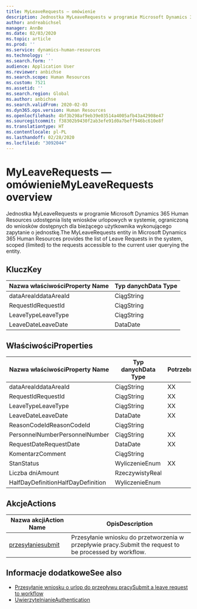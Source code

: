 ```yaml
---
title: MyLeaveRequests — omówienie
description: Jednostka MyLeaveRequests w programie Microsoft Dynamics 365 Human Resources udostępnia listę wniosków urlopowych w systemie, ograniczoną do wniosków dostępnych dla bieżącego użytkownika wykonującego zapytanie o jednostkę.
author: andreabichsel
manager: AnnBe
ms.date: 02/03/2020
ms.topic: article
ms.prod: ''
ms.service: dynamics-human-resources
ms.technology: ''
ms.search.form: ''
audience: Application User
ms.reviewer: anbichse
ms.search.scope: Human Resources
ms.custom: 7521
ms.assetid: ''
ms.search.region: Global
ms.author: anbichse
ms.search.validFrom: 2020-02-03
ms.dyn365.ops.version: Human Resources
ms.openlocfilehash: 4bf3b298af9eb39e03514a4005afb43a42908e47
ms.sourcegitcommit: f38302b9430f2ab3efe91d0a7beff946bc610e8f
ms.translationtype: HT
ms.contentlocale: pl-PL
ms.lasthandoff: 02/28/2020
ms.locfileid: "3092044"
---
```

# <a name="myleaverequests-overview"></a><span data-ttu-id="f9e82-103">MyLeaveRequests — omówienie</span><span class="sxs-lookup"><span data-stu-id="f9e82-103">MyLeaveRequests overview</span></span>

<span data-ttu-id="f9e82-104">Jednostka MyLeaveRequests w programie Microsoft Dynamics 365 Human Resources udostępnia listę wniosków urlopowych w systemie, ograniczoną do wniosków dostępnych dla bieżącego użytkownika wykonującego zapytanie o jednostkę.</span><span class="sxs-lookup"><span data-stu-id="f9e82-104">The MyLeaveRequests entity in Microsoft Dynamics 365 Human Resources provides the list of Leave Requests in the system, scoped (limited) to the requests accessible to the current user querying the entity.</span></span>

## <a name="key"></a><span data-ttu-id="f9e82-105">Klucz</span><span class="sxs-lookup"><span data-stu-id="f9e82-105">Key</span></span>

  | <span data-ttu-id="f9e82-106">Nazwa właściwości</span><span class="sxs-lookup"><span data-stu-id="f9e82-106">Property Name</span></span> | <span data-ttu-id="f9e82-107">Typ danych</span><span class="sxs-lookup"><span data-stu-id="f9e82-107">Data Type</span></span> |
  |---------------|-----------|
  | <span data-ttu-id="f9e82-108">dataAreaId</span><span class="sxs-lookup"><span data-stu-id="f9e82-108">dataAreaId</span></span>    | <span data-ttu-id="f9e82-109">Ciąg</span><span class="sxs-lookup"><span data-stu-id="f9e82-109">String</span></span>    |
  | <span data-ttu-id="f9e82-110">RequestId</span><span class="sxs-lookup"><span data-stu-id="f9e82-110">RequestId</span></span>     | <span data-ttu-id="f9e82-111">Ciąg</span><span class="sxs-lookup"><span data-stu-id="f9e82-111">String</span></span>    |
  | <span data-ttu-id="f9e82-112">LeaveType</span><span class="sxs-lookup"><span data-stu-id="f9e82-112">LeaveType</span></span>     | <span data-ttu-id="f9e82-113">Ciąg</span><span class="sxs-lookup"><span data-stu-id="f9e82-113">String</span></span>    |
  | <span data-ttu-id="f9e82-114">LeaveDate</span><span class="sxs-lookup"><span data-stu-id="f9e82-114">LeaveDate</span></span>     | <span data-ttu-id="f9e82-115">Data</span><span class="sxs-lookup"><span data-stu-id="f9e82-115">Date</span></span>      |
  
## <a name="properties"></a><span data-ttu-id="f9e82-116">Właściwości</span><span class="sxs-lookup"><span data-stu-id="f9e82-116">Properties</span></span>

  | <span data-ttu-id="f9e82-117">Nazwa właściwości</span><span class="sxs-lookup"><span data-stu-id="f9e82-117">Property Name</span></span>     | <span data-ttu-id="f9e82-118">Typ danych</span><span class="sxs-lookup"><span data-stu-id="f9e82-118">Data Type</span></span> | <span data-ttu-id="f9e82-119">Potrzebne</span><span class="sxs-lookup"><span data-stu-id="f9e82-119">Required</span></span> |
  |-------------------|-----------|----------|
  | <span data-ttu-id="f9e82-120">dataAreaId</span><span class="sxs-lookup"><span data-stu-id="f9e82-120">dataAreaId</span></span>        | <span data-ttu-id="f9e82-121">Ciąg</span><span class="sxs-lookup"><span data-stu-id="f9e82-121">String</span></span>    | <span data-ttu-id="f9e82-122">X</span><span class="sxs-lookup"><span data-stu-id="f9e82-122">X</span></span>        |
  | <span data-ttu-id="f9e82-123">RequestId</span><span class="sxs-lookup"><span data-stu-id="f9e82-123">RequestId</span></span>         | <span data-ttu-id="f9e82-124">Ciąg</span><span class="sxs-lookup"><span data-stu-id="f9e82-124">String</span></span>    | <span data-ttu-id="f9e82-125">X</span><span class="sxs-lookup"><span data-stu-id="f9e82-125">X</span></span>        |
  | <span data-ttu-id="f9e82-126">LeaveType</span><span class="sxs-lookup"><span data-stu-id="f9e82-126">LeaveType</span></span>         | <span data-ttu-id="f9e82-127">Ciąg</span><span class="sxs-lookup"><span data-stu-id="f9e82-127">String</span></span>    | <span data-ttu-id="f9e82-128">X</span><span class="sxs-lookup"><span data-stu-id="f9e82-128">X</span></span>        |
  | <span data-ttu-id="f9e82-129">LeaveDate</span><span class="sxs-lookup"><span data-stu-id="f9e82-129">LeaveDate</span></span>         | <span data-ttu-id="f9e82-130">Data</span><span class="sxs-lookup"><span data-stu-id="f9e82-130">Date</span></span>      | <span data-ttu-id="f9e82-131">X</span><span class="sxs-lookup"><span data-stu-id="f9e82-131">X</span></span>        |
  | <span data-ttu-id="f9e82-132">ReasonCodeId</span><span class="sxs-lookup"><span data-stu-id="f9e82-132">ReasonCodeId</span></span>      | <span data-ttu-id="f9e82-133">Ciąg</span><span class="sxs-lookup"><span data-stu-id="f9e82-133">String</span></span>    |          |
  | <span data-ttu-id="f9e82-134">PersonnelNumber</span><span class="sxs-lookup"><span data-stu-id="f9e82-134">PersonnelNumber</span></span>   | <span data-ttu-id="f9e82-135">Ciąg</span><span class="sxs-lookup"><span data-stu-id="f9e82-135">String</span></span>    | <span data-ttu-id="f9e82-136">X</span><span class="sxs-lookup"><span data-stu-id="f9e82-136">X</span></span>        |
  | <span data-ttu-id="f9e82-137">RequestDate</span><span class="sxs-lookup"><span data-stu-id="f9e82-137">RequestDate</span></span>       | <span data-ttu-id="f9e82-138">Data</span><span class="sxs-lookup"><span data-stu-id="f9e82-138">Date</span></span>      | <span data-ttu-id="f9e82-139">X</span><span class="sxs-lookup"><span data-stu-id="f9e82-139">X</span></span>        |
  | <span data-ttu-id="f9e82-140">Komentarz</span><span class="sxs-lookup"><span data-stu-id="f9e82-140">Comment</span></span>           | <span data-ttu-id="f9e82-141">Ciąg</span><span class="sxs-lookup"><span data-stu-id="f9e82-141">String</span></span>    |          |
  | <span data-ttu-id="f9e82-142">Stan</span><span class="sxs-lookup"><span data-stu-id="f9e82-142">Status</span></span>            | <span data-ttu-id="f9e82-143">Wyliczenie</span><span class="sxs-lookup"><span data-stu-id="f9e82-143">Enum</span></span>      | <span data-ttu-id="f9e82-144">X</span><span class="sxs-lookup"><span data-stu-id="f9e82-144">X</span></span>        |
  | <span data-ttu-id="f9e82-145">Liczba dni</span><span class="sxs-lookup"><span data-stu-id="f9e82-145">Amount</span></span>            | <span data-ttu-id="f9e82-146">Rzeczywisty</span><span class="sxs-lookup"><span data-stu-id="f9e82-146">Real</span></span>      |          |
  | <span data-ttu-id="f9e82-147">HalfDayDefinition</span><span class="sxs-lookup"><span data-stu-id="f9e82-147">HalfDayDefinition</span></span> | <span data-ttu-id="f9e82-148">Wyliczenie</span><span class="sxs-lookup"><span data-stu-id="f9e82-148">Enum</span></span>      |          |

## <a name="actions"></a><span data-ttu-id="f9e82-149">Akcje</span><span class="sxs-lookup"><span data-stu-id="f9e82-149">Actions</span></span>

 | <span data-ttu-id="f9e82-150">Nazwa akcji</span><span class="sxs-lookup"><span data-stu-id="f9e82-150">Action Name</span></span>                               | <span data-ttu-id="f9e82-151">Opis</span><span class="sxs-lookup"><span data-stu-id="f9e82-151">Description</span></span>                                     |
 |-------------------------------------------|-------------------------------------------------|
 | [<span data-ttu-id="f9e82-152">przesyłanie</span><span class="sxs-lookup"><span data-stu-id="f9e82-152">submit</span></span>](hr-developer-api-myleaverequests-submit.md)   | <span data-ttu-id="f9e82-153">Przesyłanie wniosku do przetworzenia w przepływie pracy.</span><span class="sxs-lookup"><span data-stu-id="f9e82-153">Submit the request to be processed by workflow.</span></span> |

## <a name="see-also"></a><span data-ttu-id="f9e82-154">Informacje dodatkowe</span><span class="sxs-lookup"><span data-stu-id="f9e82-154">See also</span></span>

- [<span data-ttu-id="f9e82-155">Przesyłanie wniosku o urlop do przepływu pracy</span><span class="sxs-lookup"><span data-stu-id="f9e82-155">Submit a leave request to workflow</span></span>](hr-developer-api-myleaverequests-submit.md)
- [<span data-ttu-id="f9e82-156">Uwierzytelnianie</span><span class="sxs-lookup"><span data-stu-id="f9e82-156">Authentication</span></span>](hr-developer-api-authentication.md)